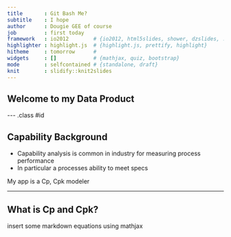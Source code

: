 ```yaml
---
title       : Git Bash Me?
subtitle    : I hope
author      : Dougie GEE of course
job         : first today
framework   : io2012        # {io2012, html5slides, shower, dzslides, ...}
highlighter : highlight.js  # {highlight.js, prettify, highlight}
hitheme     : tomorrow      # 
widgets     : []            # {mathjax, quiz, bootstrap}
mode        : selfcontained # {standalone, draft}
knit        : slidify::knit2slides
---
```


## Welcome to my Data Product



--- .class #id 

## Capability Background

*  Capability analysis is common in industry for measuring process performance
*  In particular a processes ability to meet specs

My app is a Cp, Cpk modeler

---  

## What is Cp and Cpk?

insert some markdown equations using mathjax






